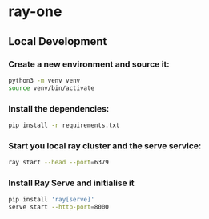 # ray-one

## Local Development

### Create a new environment and source it:

```bash
python3 -m venv venv
source venv/bin/activate
```

### Install the dependencies:

```bash
pip install -r requirements.txt
```

### Start you local ray cluster and the serve service:

```bash
ray start --head --port=6379
```

### Install Ray Serve and initialise it

```bash
pip install 'ray[serve]'
serve start --http-port=8000
```
